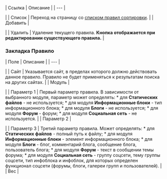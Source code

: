 | Ссылка | Описание |
| --- |

|
| Список | Переход на страницу со [списком правил сортировки](/user_help/settings/search/search_customrank_admin.php). |
| Добавить |

|
| Удалить | Удаление текущего правила. **Кнопка отображается при редактировании существующего правила.** |

### Закладка Правило

| Поле | Описание |
| --- |

|
| Сайт | Указывается сайт, в пределах которого должно действовать данное правило. Правило не будет применяться к результатам поиска на других сайтах. |
| Модуль |

|
| Параметр 1 | Первый параметр правила. В зависимости от выбранного модуля, параметр может определять:  * для **Cтатических файлов** - не используется; * для модуля **Информационные блоки** - тип информационного блока; * для модуля **Блоги** - не используется; * для модуля **Форум** - форум; * для модуля **Социальная сеть** - не используется. |
| Параметр 2 |

|
| Параметр 3 | Третий параметр правила. Может определять:  * для **Статических файлов** - полный путь к файлу; * для модуля **Информационные блоки** - элемент информационного блока; * для модуля **Блоги** - блог, комментарий блога, сообщение блога, пользователь блога; * для модуля **Форум** - текст в сообщении темы форума; * для модуля **Социальная сеть** - группу соцсети, тему группы соцсети, тип инфоблока и инфоблок, для которых определен функционал соцсети (форумы, блоги, галереи групп и пользователей). |
| Вес |